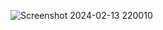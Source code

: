 ![Screenshot 2024-02-13 220010](https://github.com/MMadejsza/Architecture_and_Design-_--_Coursework/assets/158591813/3ce22eac-be17-4b7e-bec1-58ca17f5fd07)
